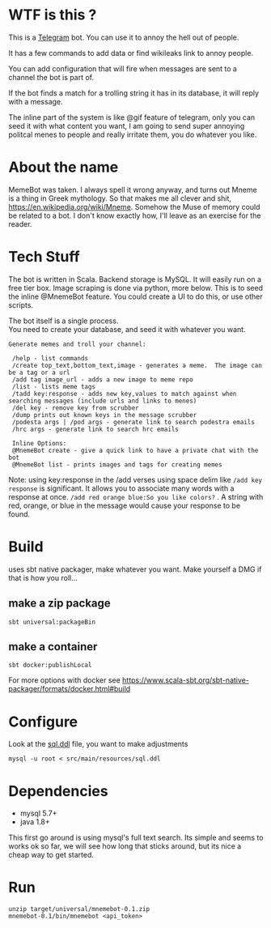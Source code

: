 # WTF is this ?

This is a [Telegram](https://telegram.org/) bot.  You can use it to annoy the hell out of people.

It has a few commands to add data or find wikileaks link to annoy people.

You can add configuration that will fire when messages are sent to a channel the bot is part of.

If the bot finds a match for a trolling string it has in its database, it will reply with a message.

The inline part of the system is like @gif feature of telegram, only you can seed it with what content you want, 
I am going to send super annoying politcal menes to people and really irritate them, you do whatever you like.

# About the name

MemeBot was taken.  I always spell it wrong anyway, and turns out Mneme is a thing in Greek mythology.
So that makes me all clever and shit, https://en.wikipedia.org/wiki/Mneme. Somehow the Muse of memory could
be related to a bot.  I don't know exactly how, I'll leave as an exercise for the reader.

# Tech Stuff

The bot is written in Scala.  Backend storage is MySQL.
It will easily run on a free tier box.
Image scraping is done via python, more below. This is to seed the inline @MnemeBot feature.
You could create a UI to do this, or use other scripts.

The bot itself is a single process.  
You need to create your database, and seed it with whatever you want.

```
Generate memes and troll your channel:

 /help - list commands
 /create top_text,bottom_text,image - generates a meme.  The image can be a tag or a url
 /add tag image_url - adds a new image to meme repo
 /list - lists meme tags
 /tadd key:response - adds new key,values to match against when searching messages (include urls and links to menes)
 /del key - remove key from scrubber
 /dump prints out known keys in the message scrubber
 /podesta args | /pod args - generate link to search podestra emails
 /hrc args - generate link to search hrc emails

 Inline Options:
 @MnemeBot create - give a quick link to have a private chat with the bot
 @MnemeBot list - prints images and tags for creating memes
```

Note: using key:response in the /add verses using space delim like `/add key response` is significant.  It allows you to associate many words with a response at once.  `/add red orange blue:So you like colors?` . A string with red, orange, or blue in the message would cause your response to be found.

# Build

uses sbt native packager, make whatever you want. Make yourself a DMG if that is how you roll...

## make a zip package

`sbt universal:packageBin`

## make a container

`sbt docker:publishLocal`

For more options with docker see https://www.scala-sbt.org/sbt-native-packager/formats/docker.html#build

# Configure

Look at the [sql.ddl](https://github.com/johntbush/mnemebot/blob/master/src/main/resources/sql.ddl) file, you want to make adjustments

`mysql -u root < src/main/resources/sql.ddl`

# Dependencies

- mysql 5.7+
- java 1.8+

This first go around is using mysql's full text search.  Its simple and seems to works ok so far, we will see how long that sticks around, but its nice a cheap way to get started.

# Run

```
unzip target/universal/mnemebot-0.1.zip
mnemebot-0.1/bin/mnemebot <api_token>
```

